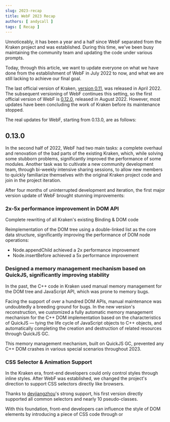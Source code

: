 ```yaml
---
slug: 2023-recap
title: WebF 2023 Recap
authors: [ andycall ]
tags: [ Recap ]
---
```


Unnoticeably, it has been a year and a half since WebF separated from the Kraken project and was established. During
this time, we've been busy maintaining the community team and updating the code under various prompts.

Today, through this article, we want to update everyone on what we have done from the establishment of WebF in July 2022
to now, and what we are still lacking to achieve our final goal.

The last official version of Kraken, [version 0.11](https://github.com/openkraken/kraken/releases/tag/0.11.0), was
released in April 2022. The subsequent versioning of WebF
continues this setting, so the first official version of WebF
is [0.12.0](https://github.com/openwebf/webf/releases/tag/0.12.0), released in August 2022. However, most updates
have been concluding the work of Kraken before its maintenance stopped.

The real updates for WebF, starting from 0.13.0, are as follows:

## 0.13.0

In the second half of 2022, WebF had two main tasks: a complete overhaul and renovation of the bad parts of the existing
Kraken, which, while solving some stubborn problems, significantly improved the performance of some modules. Another
task was to cultivate a new community development team, through bi-weekly intensive sharing sessions, to allow new
members to quickly familiarize themselves with the original Kraken project code and join in the project iteration.

After four months of uninterrupted development and iteration, the first major version update of WebF brought stunning
improvements:

### 2x-5x performance improvement in DOM API

Complete rewriting of all Kraken's existing Binding & DOM code

Reimplementation of the DOM tree using a double-linked list as the core data structure, significantly improving the
performance of DOM node operations:

+ Node.appendChild achieved a 2x performance improvement
+ Node.insertBefore achieved a 5x performance improvement

### Designed a memory management mechanism based on QuickJS, significantly improving stability

In the past, the C++ code in Kraken used manual memory management for the DOM tree and JavaScript API, which was prone
to memory bugs.

Facing the support of over a hundred DOM APIs, manual maintenance was undoubtedly a breeding ground for
bugs. In the new version's reconstruction, we customized a fully automatic memory management mechanism for the C++ DOM
implementation based on the characteristics of QuickJS — tying the life cycle of JavaScript objects to C++ objects, and
automatically completing the creation and destruction of related resources through QuickJS GC.

This memory management mechanism, built on QuickJS GC, prevented any C++ DOM crashes in various special scenarios
throughout 2023.

### CSS Selector & Animation Support

In the Kraken era, front-end developers could only control styles through inline styles. After WebF was established, we
changed the project's direction to support CSS selectors directly like browsers.

Thanks to [devjiangzhou](https://github.com/devjiangzhou)'s strong support,
his first version directly supported all common selectors and nearly 10 pseudo-classes.

With this foundation, front-end developers can influence the style of DOM elements by introducing a piece of CSS code
through <link /> or <style /> tags, just like in browsers.

This version also added support for @keyframe and CSS animation, for which we thank the outstanding contribution from
the front-end team of Tencent's Honor of Kings.

### A Brand New Flutter Widget Adapter

As a web rendering engine built on Flutter, connectivity with the existing Flutter ecosystem is also an important part.
Due to some limitations in Kraken's existing Flutter Widget adapter, it could not support all types of Flutter Widgets.

Therefore, We also made significant improvements to the original adapter, supporting multiple nesting and optimizing the
performance of custom tag attribute reading operations.

## 0.14.0

0.14.0 represents a leap in WebF's first official version in 2023. With WebF's trial and online validation in our VIP
customers' companies in the first half of 2023, we collected a lot of application cases and actual production
data. Based on this feedback, we further iterated and updated WebF's functionality.

### 40% performance improvement in QuickJS

With the contribution of [ErosZy](https://github.com/ErosZy), we significantly optimized the QuickJS provided by the
officials. Not only did we fix the issue of missing column numbers in error stacks, but we also added Inline Cache
support based on the existing code.

Meanwhile, the overall runtime efficiency improved by nearly 40%:

|               | bellard/quickjs (2788d71) | openwebf/quickjs (latest) |
|---------------|---------------------------|---------------------------|
| Richards      | 1188                      | 1457                      |
| Crypto        | 1443                      | 1527                      |
| RayTrace      | 744                       | 1995                      |
| NavierStokes  | 2775                      | 2979                      |
| DeltaBlue     | 1100                      | 1595                      |
| Total score   | 1312                      | 1840 (+40.2%)             |
| File Size(KB) | 1.3M                      | 1.4M                      |

### Windows Platform Support

By making QuickJS compatible with Windows platform builds, the QuickJS maintained by WebF team can now be compiled and
built
using MSVC compiler, and Flutter has long provided support for the Windows platform.

![img](./windows_support.png)

### Partial SVG Support

As the community team gradually got the hang of the Kraken project code, [XGHeaven](https://github.com/XGHeaven) from
ByteDance submitted basic
support for SVG. Since then, some SVG-based fonts and icons can be directly displayed in WebF. Thanks to this colleague
for his contribution and support to the WebF project.

The first batch of implementations supported the following five SVG tags:

+ `<svg>`
+ `<rect>`
+ `<path>`
  + `<d>`
+ `<text>`
+ `<g>`

### Numerous API additions and Bug Fixes

Through our exploration of common business codes, WebF supported very commonly used APIs in its own
business in 0.14.0:

+ window.getComputedStyle [Jiangzhou](https://github.com/devjiangzhou)
+ localStorage and sessionStorage
+ atob and btoa
+ Element.classList
+ CanvasRenderingContext2D.createLinearGradients and createRadialGradient
+ Element.querySelectorAll and Element.querySelector
+ document.domain
+ Element.dataset
+ Element.match
+ Element.closest

We also adapted the Vue SSR function, and now businesses based on Vue SSR can run directly on WebF.

In addition, we fixed 58 various issues, which can be seen in the 0.14.0 ChangeLog.

Also, in the 0.14.0 version, several WebF contributors joined,
including [answer-huang](https://github.com/answer-huang), [suyulin](https://github.com/suyulin), [Storm-M](https://github.com/Storm-M),
[calvinchengx](https://github.com/calvinchengx),
[hzbhzb](https://github.com/hzbhzb), and [zjt123](https://github.com/zjt123).

## 0.15.0

### Support for Event Delegation

The VipShop team, during their use of WebF, found that there were a lot of codes in the business based on event
delegation. So they specifically allocated manpower and time to help WebF support the event delegation function. Now
WebF's EventTarget.addEventListener also supports passing true as the third parameter to monitor an event delegation
operation. We thank the VipShop client team for their outstanding contribution.

### More SVG Tags and CSS Capability Support

[XGHeaven](https://github.com/XGHeaven) spent some time in this version adding support for two new SVG
tags: `<circle />` and `<ellipse>`.

This version also added support for `@font-face` and ::before and ::after. With these capabilities, front-end developers
can dynamically load some font files or display various patterns through SVG.

### Fixing More Issues and Discovering More Problems

As the application scenarios gradually deepened, WebF fixed more discovered issues along the way. Through actual
business case studies, we identified current fatal weaknesses in the WebF system, which will profoundly impact
subsequent version iterations.

Also, in the 0.15.0 version, several more WebF contributors joined,
including [jinwencan](https://github.com/jinwencan), [AlexV525](https://github.com/AlexV525), [looseyi](https://github.com/looseyi),
[xxrlzzz](https://github.com/xxrlzzz), and
[penneryu](https://github.com/penneryu).

## The Upcoming 0.16.0

### Support for MutationObserver

MutationObserver plays a very important role in some special scenarios, and only by providing a native implementation
can we simultaneously take care of performance and full functionality.

The MutationObserver feature is now stable and available on the main branch.

### Dedicated Thread Mode

After analyzing various actual business, we found that front-end business's JS code occupies most of the process of
loading and updating a page. Since Kraken adopts a single-thread architecture, with JS execution and Dart/Flutter
running entirely on the same thread, having front-end virtual DOM calculations run on QuickJS, which is much slower
compared to JIT engines like V8, severely affects UI updates and rendering, leading to visible stuttering.

Therefore, we also introduced a multi-thread architecture similar to React-Native and Mini-Programs — executing JS on an
independent thread. Even if JS execution takes hundreds of ms, it won't affect users' scrolling and UI drawing, making
it feel smooth.

In subsequent WebF versions, dedicated thread mode will be the default feature, while also retaining the original
single-thread running mode.

### Preloading and Offscreen Rendering Modes

When using WebView to load a page, the most common performance optimization techniques are WebView preheating and page
preloading. WebF also provides an API for preloading functionality, similar to this feature. Developers only need to
trigger preloading in advance, so that when the page is opened, the page code can be executed and the page rendered
immediately without the need for network access.

Compared to basic preloading functions, WebF offers even greater optimization potential than WebView. Unlike WebView's
implementation of offscreen rendering, which consumes a large amount of memory resources, WebF can halt the page loading
process at the stage before rendering, preserving the current state.

When users actually enter the page, the execution of JS/CSS/HTML in the page is skipped, and it directly enters the
rendering process. Tests have shown that this can
effectively **reduce about 90% of the initial screen load time**, allowing users to see the complete page content almost
instantly without any blank screen.

This feature is currently in the verification and testing phase, and it is believed that soon, in the official 0.16.0
version, everyone will be able to experience this ultimate loading functionality.

## What's next?

WebF still has some way to go before it becomes a fully supported, high-performance, stable, and user-friendly version
for the web ecosystem, with current progress at about 72%.

In 2024, WebF will continue to develop in this direction. The known new features planned include:

+ CSS/Style Support 2.0: Rewriting the existing Dart code in C++ to elevate the performance of CSS selectors to the same
  level as browsers.
+ Support for Multiple JavaScript Engines such as V8/JavaScriptCore: The newly restructured Bindings have reserved
  interfaces for multi-engine support. We will offer a choice of different JavaScript Engines to suit various business
  scales and application scenarios.
+ Native Rust Support: Providing native performance for Rust applications in DOM/Web APIs while maintaining dynamism,
  allowing Rust web applications to run natively on Flutter.
+ Hybrid Routing Support: Current web applications and client/Flutter routing are disjointed. We plan to offer a
  customized version of Vue-Router or React-Router, turning each subpage into a complete Flutter page.
+ StackingContext Support: Similar to browser-like z-index support.
+ Rich Text Layout Support: Supporting mixed layout of text and images, multi-layered and multi-line inline elements.